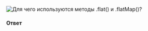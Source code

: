 ![Для чего используются методы `.flat()` и `.flatMap()`?](https://youtu.be/OA63L1eQ6pA?t=236)

#### Ответ

